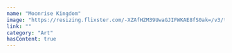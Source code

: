 ```yaml
---
name: "Moonrise Kingdom"
image: "https://resizing.flixster.com/-XZAfHZM39UwaGJIFWKAE8fS0ak=/v3/t/assets/p9005688_v_v8_aa.jpg"
link: ""
category: "Art"
hasContent: true
---
```

